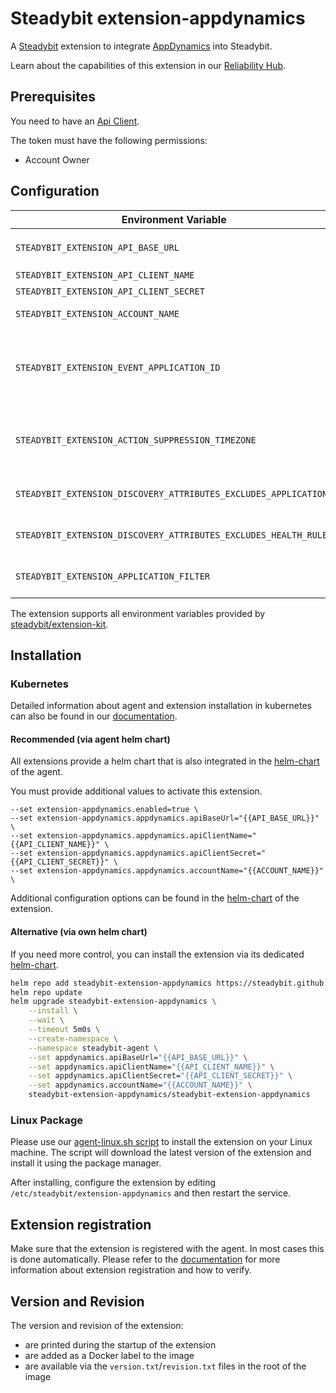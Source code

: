 # Steadybit extension-appdynamics

A [Steadybit](https://www.steadybit.com/) extension to integrate [AppDynamics](https://docs.appdynamics.com/) into Steadybit.

Learn about the capabilities of this extension in our [Reliability Hub](https://hub.steadybit.com/extension/com.steadybit.extension_appdynamics).

## Prerequisites

You need to have an [Api Client](https://docs.appdynamics.com/appd/23.x/latest/en/extend-appdynamics/appdynamics-apis/api-clients).

The token must have the following permissions:
- Account Owner

## Configuration

| Environment Variable                                             | Helm value                                | Meaning                                                                                                                                                                                                         | Required | Default |
|------------------------------------------------------------------|-------------------------------------------|-----------------------------------------------------------------------------------------------------------------------------------------------------------------------------------------------------------------|----------|---------|
| `STEADYBIT_EXTENSION_API_BASE_URL`                               | appdynamics.apiBaseUrl                    | The base url for AppDynamics API Calls, for example `https://XXXXXXXXX.saas.appdynamics.com`                                                                                                                    | yes      |         |
| `STEADYBIT_EXTENSION_API_CLIENT_NAME`                            | appdynamics.apiClientName                 | The name of the API client.                                                                                                                                                                                     | yes      |         |
| `STEADYBIT_EXTENSION_API_CLIENT_SECRET`                          | appdynamics.apiClientSecret               | The secret of the API client.                                                                                                                                                                                   | yes      |         |
| `STEADYBIT_EXTENSION_ACCOUNT_NAME`                               | appdynamics.accountName                   | The name of the AppDynamics account, usually the first part of you url.                                                                                                                                         | yes      |         |
| `STEADYBIT_EXTENSION_EVENT_APPLICATION_ID`                       | appdynamics.eventApplicationID            | The extension reports experiment executions to AppDynamics if an Application Event ID (A manually created Steadybit App is sufficient) is given, which helps you to correlate experiments with your dashboards. | no       |         |
| `STEADYBIT_EXTENSION_ACTION_SUPPRESSION_TIMEZONE`                | appdynamics.actionSuppressionTimezone     | The timezone to enforce for the action suppression action in the form "Europe/Paris", if none, the local one will be determined where the extension is deployed (optional).                                     | no       |         |
| `STEADYBIT_EXTENSION_DISCOVERY_ATTRIBUTES_EXCLUDES_APPLICATIONS` | discovery.attributes.excludes.application | List of Application attributes to exclude from discovery.. Checked by key equality and supporting trailing "*"                                                                                                  | no       |         |
| `STEADYBIT_EXTENSION_DISCOVERY_ATTRIBUTES_EXCLUDES_HEALTH_RULES` | discovery.attributes.excludes.healthRule  | List of Health Rule attributes to exclude from discovery.. Checked by key equality and supporting trailing "*"                                                                                                  | no       |         |
| `STEADYBIT_EXTENSION_APPLICATION_FILTER`                         |                                           | List of Application IDs that should be reported by the extension. If not set, all applications will be discovered.                                                                                              | no       |         |

The extension supports all environment variables provided by [steadybit/extension-kit](https://github.com/steadybit/extension-kit#environment-variables).

## Installation

### Kubernetes

Detailed information about agent and extension installation in kubernetes can also be found in
our [documentation](https://docs.steadybit.com/install-and-configure/install-agent/install-on-kubernetes).

#### Recommended (via agent helm chart)

All extensions provide a helm chart that is also integrated in the
[helm-chart](https://github.com/steadybit/helm-charts/tree/main/charts/steadybit-agent) of the agent.

You must provide additional values to activate this extension.

```
--set extension-appdynamics.enabled=true \
--set extension-appdynamics.appdynamics.apiBaseUrl="{{API_BASE_URL}}" \
--set extension-appdynamics.appdynamics.apiClientName="{{API_CLIENT_NAME}}" \
--set extension-appdynamics.appdynamics.apiClientSecret="{{API_CLIENT_SECRET}}" \
--set extension-appdynamics.appdynamics.accountName="{{ACCOUNT_NAME}}" \
```

Additional configuration options can be found in
the [helm-chart](https://github.com/steadybit/extension-appdynamics/blob/main/charts/steadybit-extension-appdynamics/values.yaml) of the
extension.

#### Alternative (via own helm chart)

If you need more control, you can install the extension via its
dedicated [helm-chart](https://github.com/steadybit/extension-appdynamics/blob/main/charts/steadybit-extension-appdynamics).

```bash
helm repo add steadybit-extension-appdynamics https://steadybit.github.io/extension-appdynamics
helm repo update
helm upgrade steadybit-extension-appdynamics \
    --install \
    --wait \
    --timeout 5m0s \
    --create-namespace \
    --namespace steadybit-agent \
    --set appdynamics.apiBaseUrl="{{API_BASE_URL}}" \
    --set appdynamics.apiClientName="{{API_CLIENT_NAME}}" \
    --set appdynamics.apiClientSecret="{{API_CLIENT_SECRET}}" \
    --set appdynamics.accountName="{{ACCOUNT_NAME}}" \
    steadybit-extension-appdynamics/steadybit-extension-appdynamics
```

### Linux Package

Please use
our [agent-linux.sh script](https://docs.steadybit.com/install-and-configure/install-agent/install-on-linux-hosts)
to install the extension on your Linux machine. The script will download the latest version of the extension and install
it using the package manager.

After installing, configure the extension by editing `/etc/steadybit/extension-appdynamics` and then restart the service.

## Extension registration

Make sure that the extension is registered with the agent. In most cases this is done automatically. Please refer to
the [documentation](https://docs.steadybit.com/install-and-configure/install-agent/extension-registration) for more
information about extension registration and how to verify.

## Version and Revision

The version and revision of the extension:
- are printed during the startup of the extension
- are added as a Docker label to the image
- are available via the `version.txt`/`revision.txt` files in the root of the image
